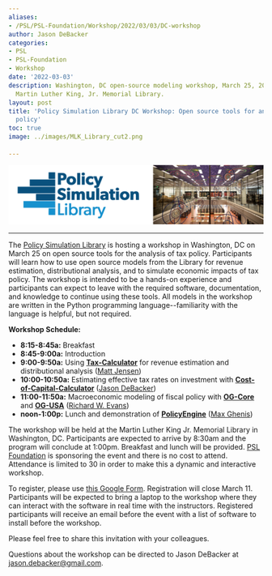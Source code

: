 ```yaml
---
aliases:
- /PSL/PSL-Foundation/Workshop/2022/03/03/DC-workshop
author: Jason DeBacker
categories:
- PSL
- PSL-Foundation
- Workshop
date: '2022-03-03'
description: Washington, DC open-source modeling workshop, March 25, 2022, 8:30am-1:00pm,
  Martin Luther King, Jr. Memorial Library.
layout: post
title: 'Policy Simulation Library DC Workshop: Open source tools for analyzing tax
  policy'
toc: true
image: ../images/MLK_Library_cut2.png

---
```


![](../images/MLK_Library_cut2.png)

------

The [Policy Simulation Library](https://pslmodels.org/) is hosting a workshop in Washington, DC on March 25 on open source tools for the analysis of tax policy. Participants will learn how to use open source models from the Library for revenue estimation, distributional analysis, and to simulate economic impacts of tax policy. The workshop is intended to be a hands-on experience and participants can expect to leave with the required software, documentation, and knowledge to continue using these tools. All models in the workshop are written in the Python programming language--familiarity with the language is helpful, but not required.

**Workshop Schedule:**

* **8:15-8:45a:** Breakfast
* **8:45-9:00a:** Introduction
* **9:00-9:50a:** Using [**Tax-Calculator**](https://taxcalc.pslmodels.org/) for revenue estimation and distributional analysis ([Matt Jensen](https://www.aei.org/profile/matthew-h-jensen/))
* **10:00-10:50a:** Estimating effective tax rates on investment with [**Cost-of-Capital-Calculator**](https://ccc.pslmodels.org/) ([Jason DeBacker](https://jasondebacker.com/))
* **11:00-11:50a:** Macroeconomic modeling of fiscal policy with [**OG-Core**](https://pslmodels.github.io/OG-Core/) and [**OG-USA**](https://pslmodels.github.io/OG-USA/) ([Richard W. Evans](https://sites.google.com/site/rickecon))
* **noon-1:00p:** Lunch and demonstration of [**PolicyEngine**](https://policyengine.org/) ([Max Ghenis](https://www.ubicenter.org/author/max/))

The workshop will be held at the Martin Luther King Jr. Memorial Library in Washington, DC. Participants are expected to arrive by 8:30am and the program will conclude at 1:00pm. Breakfast and lunch will be provided. [PSL Foundation](https://psl-foundation.org/) is sponsoring the event and there is no cost to attend. Attendance is limited to 30 in order to make this a dynamic and interactive workshop.

To register, please use [this Google Form](https://docs.google.com/forms/d/e/1FAIpQLSewWIdF7r7BIEPRDjq_AWE6yJMx9fHwIxCwyg58D52lNMFqiA/viewform). Registration will close March 11. Participants will be expected to bring a laptop to the workshop where they can interact with the software in real time with the instructors. Registered participants will receive an email before the event with a list of software to install before the workshop.

Please feel free to share this invitation with your colleagues.

Questions about the workshop can be directed to Jason DeBacker at [jason.debacker@gmail.com](mailto:jason.debacker@gmail.com).
